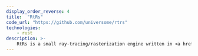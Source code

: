 ```yaml
---
display_order_reverse: 4
title:  "RtRs"
code_url: "https://github.com/universome/rtrs"
technologies:
    - rust
description: >-
    RtRs is a small ray-tracing/rasterization engine written in <a href="https://www.rust-lang.org" target="_blank">rust</a>. It works on both meshes and traditional quadrics and has some cool features however, like distributed RT/BVHs/arcball rotations/etc.
---
```

